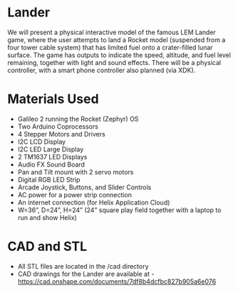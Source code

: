 # Lander
We will present a physical interactive model of the famous LEM Lander game, where the user attempts to land a Rocket model (suspended from a four tower cable system) that has limited fuel onto a crater-filled lunar surface.  The game has outputs to indicate the speed, altitude, and fuel level remaining, together with light and sound effects. There will be a physical controller, with a smart phone controller also planned (via XDK).

# Materials Used
 * Galileo 2 running the Rocket (Zephyr) OS
 * Two Arduino Coprocessors 
 * 4 Stepper Motors and Drivers 
 * I2C LCD Display
 * I2C LED Large Display
 * 2 TM1637 LED Displays
 * Audio FX Sound Board
 * Pan and Tilt mount with 2 servo motors
 * Digital RGB LED Strip
 * Arcade Joystick, Buttons, and Slider Controls
 * AC power for a power strip connection
 * An internet connection (for Helix Application Cloud)
 * W=36”, D=24”, H=24” (24” square play field together with a laptop to run and show Helix)

# CAD and STL
 * All STL files are located in the /cad directory
 * CAD drawings for the Lander are available at - https://cad.onshape.com/documents/7df8b4dcfbc827b905a6e076
